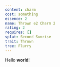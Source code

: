 ```yaml
---
content: charm
cost: something
essence: 2
name: Thrown e2 Charm 2
rating: 2
requires: []
splat: Second Sunrise
trait: Thrown
tree: Flurry
---
```


Hello **world**!
